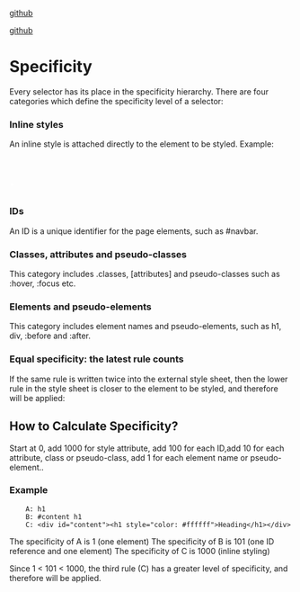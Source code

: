 [github](https://github.com/lichab)

[github](https://github.com/lichab)

# Specificity

Every selector has its place in the specificity hierarchy. There are four categories which define the specificity level of a selector:

### Inline styles

An inline style is attached directly to the element to be styled. Example: <h1 style="color: #ffffff;">.

### IDs

An ID is a unique identifier for the page elements, such as #navbar.

### Classes, attributes and pseudo-classes

This category includes .classes, [attributes] and pseudo-classes such as :hover, :focus etc.

### Elements and pseudo-elements

This category includes element names and pseudo-elements, such as h1, div, :before and :after.

### Equal specificity: the latest rule counts

If the same rule is written twice into the external style sheet, then the lower rule in the style sheet is closer to the element to be styled, and therefore will be applied:

## How to Calculate Specificity?

Start at 0, add 1000 for style attribute, add 100 for each ID,add 10 for each attribute, class or pseudo-class, add 1 for each element name or pseudo-element..

### Example

```
    A: h1
    B: #content h1
    C: <div id="content"><h1 style="color: #ffffff">Heading</h1></div>
```

The specificity of A is 1 (one element)
The specificity of B is 101 (one ID reference and one element)
The specificity of C is 1000 (inline styling)

Since 1 < 101 < 1000, the third rule (C) has a greater level of specificity, and therefore will be applied.

